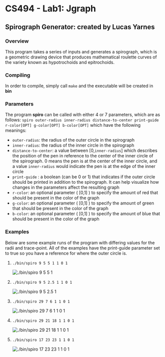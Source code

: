# CS494 - Lab1: Jgraph
## Spirograph Generator: created by Lucas Yarnes

### Overview
This program takes a series of inputs and generates a spirograph, which is a geometric drawing device that produces mathematical roulette curves of the variety known as hypotrochoids and epitrochoids.

### Compiling
In order to compile, simply call `make` and the executable will be created in **bin**

### Parameters
The program **spiro** can be called with either 4 or 7 parameters, which are as follows:
`spiro outer-radius inner-radius distance-to-center print-guide r-color[OPT] g-color[OPT] b-color[OPT]`
which have the following meanings:
- `outer-radius`: the radius of the outer circle in the spirograph
- `inner-radius`: the radius of the inner circle in the spirograph
- `distance-to-center`: a value between [0,`inner-radius`] which describes the position of the pen in reference to the center of the inner circle of the spirograph. 0 means the pen is at the center of the inner circle, and a value `inner-radius` would indicate the pen is at the edge of the inner circle
- `print-guide` : a boolean (can be 0 or 1) that indicates if the outer circle should be printed in addition to the spirograph. It can help visualize how changes in the parameters affect the resulting graph
- `r-color`: an optional parameter ( [0,1] ) to specify the amount of red that should be present in the color of the graph
- `g-color`: an optional parameter ( [0,1] ) to specify the amount of green that should be present in the color of the graph
- `b-color`: an optional parameter ( [0,1] ) to specify the amount of blue that should be present in the color of the graph

### Examples
Below are some example runs of the program with differing values for the radii and trace-point. All of the examples have the print-guide parameter set to true so you have a reference for where the outer circle is.

1. `./bin/spiro 9 5 5 1 1 0 1`

	![./bin/spiro 9 5 5 1](images/graph1.png)

2. `./bin/spiro 9 5 2.5 1 1 0 1`

	![./bin/spiro 9 5 2.5 1](images/graph2.png)

3. `./bin/spiro 29 7 6 1 1 0 1`

	![./bin/spiro 29 7 6 1 1 0 1](images/graph3.png)

4. `./bin/spiro 29 21 18 1 1 0 1`

	![./bin/spiro 29 21 18 1 1 0 1](images/graph4.png)

5. `./bin/spiro 17 23 23 1 1 0 1`

	![./bin/spiro 17 23 23 1 1 0 1](images/graph5.png)

